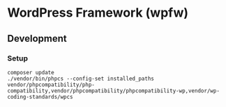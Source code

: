# WordPress Framework (wpfw)

## Development

### Setup

```shell
composer update
./vendor/bin/phpcs --config-set installed_paths vendor/phpcompatibility/php-compatibility,vendor/phpcompatibility/phpcompatibility-wp,vendor/wp-coding-standards/wpcs
```